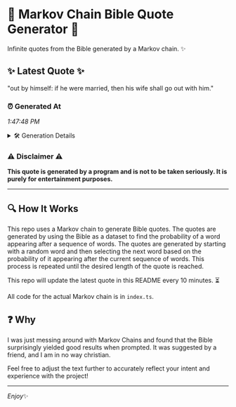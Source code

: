# 📖 Markov Chain Bible Quote Generator 📖

Infinite quotes from the Bible generated by a Markov chain. ✨

## ✨ Latest Quote ✨
"out by himself: if he were married, then his wife shall go out with him."

### ⏰ Generated At
*1:47:48 PM*

<details>
    <summary>🛠️ Generation Details</summary>
    <p>
        <strong>🌱 Seed:</strong> out<br>
        <strong>🔄 Iterations:</strong> 14<br>
        <strong>📜 Context History:</strong><br>[ out ]: by<br>[ out, by ]: himself:<br>[ out, by, himself: ]: if<br>[ out, by, himself:, if ]: he<br>[ out, by, himself:, if, he ]: were<br>[ out, by, himself:, if, he, were ]: married,<br>[ by, himself:, if, he, were, married, ]: then<br>[ himself:, if, he, were, married,, then ]: his<br>[ if, he, were, married,, then, his ]: wife<br>[ he, were, married,, then, his, wife ]: shall<br>[ were, married,, then, his, wife, shall ]: go<br>[ married,, then, his, wife, shall, go ]: out<br>[ then, his, wife, shall, go, out ]: with<br>[ his, wife, shall, go, out, with ]: him.<br>
    </p>
</details>

### ⚠️ Disclaimer ⚠️
**This quote is generated by a program and is not to be taken seriously. It is purely for entertainment purposes.**

---

## 🔍 How It Works

This repo uses a Markov chain to generate Bible quotes. The quotes are generated by using the Bible as a dataset to find the probability of a word appearing after a sequence of words. The quotes are generated by starting with a random word and then selecting the next word based on the probability of it appearing after the current sequence of words. This process is repeated until the desired length of the quote is reached.

This repo will update the latest quote in this README every 10 minutes. ⏳

All code for the actual Markov chain is in `index.ts`.

## ❓ Why

I was just messing around with Markov Chains and found that the Bible surprisingly yielded good results when prompted. 
It was suggested by a friend, and I am in no way christian.

Feel free to adjust the text further to accurately reflect your intent and experience with the project!

---

*Enjoy*✨
